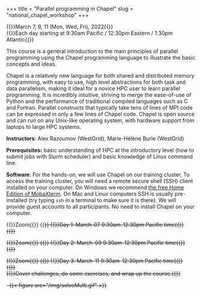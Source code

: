 +++
title = "Parallel programming in Chapel"
slug = "national_chapel_workshop"
+++

{{<cor>}}March 7, 9, 11 (Mon, Wed, Fri), 2022{{</cor>}}\
{{<cgr>}}Each day starting at 9:30am Pacific / 12:30pm Eastern / 1:30pm Atlantic{{</cgr>}}

This course is a general introduction to the main principles of parallel programming using the Chapel programming
language to illustrate the basic concepts and ideas.

Chapel is a relatively new language for both shared and distributed memory programming, with easy to use, high level
abstractions for both task and data parallelism, making it ideal for a novice HPC user to learn parallel programming. It
is incredibly intuitive, striving to merge the ease-of-use of Python and the performance of traditional compiled
languages such as C and Fortran. Parallel constructs that typically take tens of lines of MPI code can be expressed in
only a few lines of Chapel code. Chapel is open source and can run on any Unix-like operating system, with hardware
support from laptops to large HPC systems.

<!-- This course will start at 9am Pacific Time and will run until 5pm Pacific Time. Its format will be a combination of -->
<!-- several interactive Zoom sessions and the reading materials in-between the Zoom sessions. Course materials will be added -->
<!-- here shortly before the start of the course. -->
<!-- --- -->

<!-- Julia is a high-level programming language well suited for scientific computing and data science. Just-in-time -->
<!-- compilation, among other things, makes Julia really fast, yet interactive. For heavy computations, Julia supports -->
<!-- multi-threaded and multi-process parallelism, both natively and via a number of external packages. It also supports -->
<!-- memory arrays distributed across multiple processes either on the same or different nodes. In this hands-on introductory -->
<!-- workshop, we will start with a detailed look at multi-threaded programming in Julia, with many hands-on examples. We -->
<!-- will next study multi-processing with the Distributed standard library and its large array of tools. Finally, we will -->
<!-- work with large data structures on multiple processes using DistributedArrays and SharedArrays libraries. We will demo -->
<!-- parallelization using several problem solvers: a slowly converging series, a Julia set, and -- if time allows -- a -->
<!-- linear algebra solver and an N-body solver. We will run examples on a multi-core laptop and an HPC cluster. -->

<!-- 1. Instructor / helpers / course introduction -->
<!-- 1. Introduction to Chapel (download the [PDF slides](http://bit.ly/chapeltop)) -->
<!-- 1. Distribute usernames and passwords -->
<!-- 1. Hands-on on the cluster:   -->
<!--   4.1 let's try to log in to the training cluster   -->
<!--   4.2 let's try loading single-locale Chapel and compiling a simple code   -->
<!--   4.3 let's write a makefile for compiling Chapel codes   -->
<!--   4.4 let's submit a serial job script to run Chapel on a compute node -->
<!-- 1. Review the program for self-study:   -->
<!--   5.1 build step-by-step a serial heat diffusion solver   -->
<!--   5.2 task parallelism in shared-memory -->
<!-- Start with the **Basic language features** page. Next go to **Task parallelism** and try to go as far as you can in that -->
<!-- page before the mid-day session. I suggest skipping *"Parallelizing the heat transfer equation"* subsection at the end -->
<!-- to save time. -->
<!-- Try to do all exercises in the lessons. The solutions are posted at the end of each page: please try not to look at them -->
<!-- while working on the problems. -->

<!-- 1. Answer any questions + go through the main points from the morning   -->
<!--     1.1 serial heat diffusion solver   -->
<!--     1.1 task parallelism in shared-memory -->
<!-- 1. Review the program for the afternoon: data parallelism -->
<!-- 1. Let's try loading multi-locale Chapel and compiling a simple multi-locale code -->

**Instructors**: Alex Razoumov (WestGrid), Marie-Hélène Burle (WestGrid)

**Prerequisites:** basic understanding of HPC at the introductory level (how to submit jobs with Slurm scheduler) and
  basic knowledge of Linux command line.

**Software**: For the hands-on, we will use Chapel on our training cluster. To access the training cluster, you will
need a remote secure shell (SSH) client installed on your computer. On Windows we recommend
[the free Home Edition of MobaXterm](https://mobaxterm.mobatek.net/download.html). On Mac and Linux computers SSH is
usually pre-installed (try typing `ssh` in a terminal to make sure it is there). We will provide guest accounts to all
participants. No need to install Chapel on your computer.

{{<cor>}}Zoom{{</cor>}} {{<s>}} {{<cgr>}}Day 1: March-07 9:30am-12:30pm Pacific time{{</cgr>}}\
{{<linktitle url="../chapel202203/chapel-01-base" text="Basic language features">}}

{{<cor>}}Zoom{{</cor>}} {{<s>}} {{<cgr>}}Day 2: March-09 9:30am-12:30pm Pacific time{{</cgr>}}\
{{<linktitle url="../chapel202203/chapel-02-task-parallelism" text="Task parallelism">}}

{{<cor>}}Zoom{{</cor>}} {{<s>}} {{<cgr>}}Day 3: March-11 9:30am-12:30pm Pacific time{{</cgr>}}\
{{<linktitle url="../chapel202203/chapel-03-domain-parallelism" text="Data parallelism">}}\
{{<nolinktitle>}}Cover challenges, do some exercises, and wrap up the course.{{</nolinktitle>}}

<!-- <\!-- {{<nolinktitle>}}Introduction to Julia language{{</nolinktitle>}} - Marie\ -\-> -->

&nbsp;
{{< figure src="/img/solveMulti.gif" >}}
